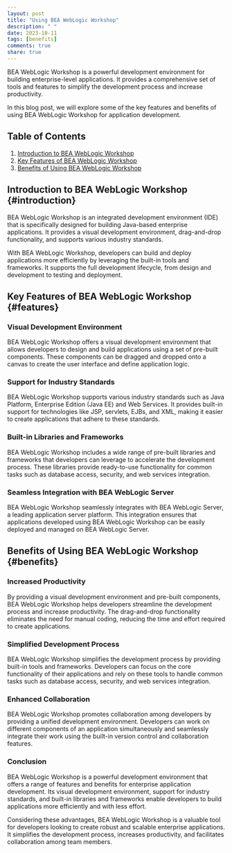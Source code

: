 ```yaml
---
layout: post
title: "Using BEA WebLogic Workshop"
description: " "
date: 2023-10-11
tags: [benefits]
comments: true
share: true
---
```


BEA WebLogic Workshop is a powerful development environment for building enterprise-level applications. It provides a comprehensive set of tools and features to simplify the development process and increase productivity.

In this blog post, we will explore some of the key features and benefits of using BEA WebLogic Workshop for application development.

## Table of Contents
1. [Introduction to BEA WebLogic Workshop](#introduction)
2. [Key Features of BEA WebLogic Workshop](#features)
3. [Benefits of Using BEA WebLogic Workshop](#benefits)

## Introduction to BEA WebLogic Workshop {#introduction}
BEA WebLogic Workshop is an integrated development environment (IDE) that is specifically designed for building Java-based enterprise applications. It provides a visual development environment, drag-and-drop functionality, and supports various industry standards.

With BEA WebLogic Workshop, developers can build and deploy applications more efficiently by leveraging the built-in tools and frameworks. It supports the full development lifecycle, from design and development to testing and deployment.

## Key Features of BEA WebLogic Workshop {#features}
### Visual Development Environment
BEA WebLogic Workshop offers a visual development environment that allows developers to design and build applications using a set of pre-built components. These components can be dragged and dropped onto a canvas to create the user interface and define application logic.

### Support for Industry Standards
BEA WebLogic Workshop supports various industry standards such as Java Platform, Enterprise Edition (Java EE) and Web Services. It provides built-in support for technologies like JSP, servlets, EJBs, and XML, making it easier to create applications that adhere to these standards.

### Built-in Libraries and Frameworks
BEA WebLogic Workshop includes a wide range of pre-built libraries and frameworks that developers can leverage to accelerate the development process. These libraries provide ready-to-use functionality for common tasks such as database access, security, and web services integration.

### Seamless Integration with BEA WebLogic Server
BEA WebLogic Workshop seamlessly integrates with BEA WebLogic Server, a leading application server platform. This integration ensures that applications developed using BEA WebLogic Workshop can be easily deployed and managed on BEA WebLogic Server.

## Benefits of Using BEA WebLogic Workshop {#benefits}
### Increased Productivity
By providing a visual development environment and pre-built components, BEA WebLogic Workshop helps developers streamline the development process and increase productivity. The drag-and-drop functionality eliminates the need for manual coding, reducing the time and effort required to create applications.

### Simplified Development Process
BEA WebLogic Workshop simplifies the development process by providing built-in tools and frameworks. Developers can focus on the core functionality of their applications and rely on these tools to handle common tasks such as database access, security, and web services integration.

### Enhanced Collaboration
BEA WebLogic Workshop promotes collaboration among developers by providing a unified development environment. Developers can work on different components of an application simultaneously and seamlessly integrate their work using the built-in version control and collaboration features.

### Conclusion
BEA WebLogic Workshop is a powerful development environment that offers a range of features and benefits for enterprise application development. Its visual development environment, support for industry standards, and built-in libraries and frameworks enable developers to build applications more efficiently and with less effort.

Considering these advantages, BEA WebLogic Workshop is a valuable tool for developers looking to create robust and scalable enterprise applications. It simplifies the development process, increases productivity, and facilitates collaboration among team members.